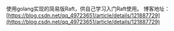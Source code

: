 使用golang实现的简易版Raft，供自己学习入门Raft使用。
博客地址：[https://blog.csdn.net/qq_49723651/article/details/121887729](https://blog.csdn.net/qq_49723651/article/details/121887729)
